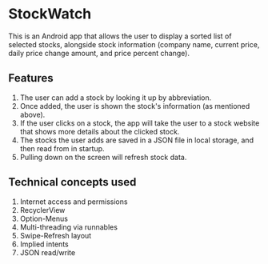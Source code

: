 # StockWatch
This is an Android app that allows the user to display a sorted list of selected stocks, alongside stock information (company name, current price, daily price change amount, and price percent change).

## Features
1. The user can add a stock by looking it up by abbreviation.
2. Once added, the user is shown the stock's information (as mentioned above).
3. If the user clicks on a stock, the app will take the user to a stock website that shows more details about the clicked stock.
4. The stocks the user adds are saved in a JSON file in local storage, and then read from in startup.
5. Pulling down on the screen will refresh stock data.

## Technical concepts used
1. Internet access and permissions
2. RecyclerView
3. Option-Menus
4. Multi-threading via runnables
5. Swipe-Refresh layout
6. Implied intents
7. JSON read/write
